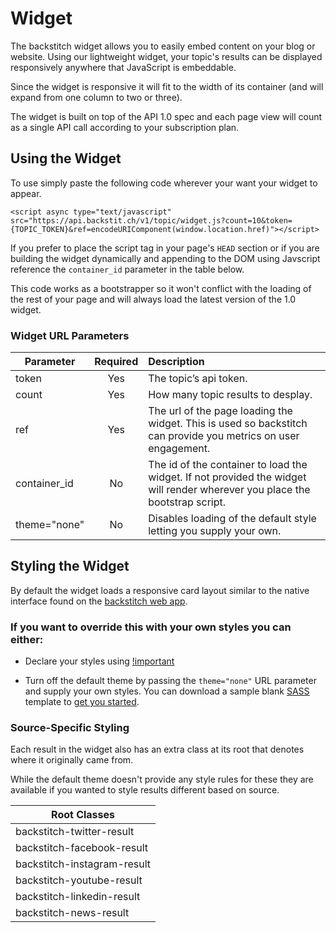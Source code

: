 # Widget 

The backstitch widget allows you to easily embed content on your blog or website. Using our lightweight widget, your topic's results can be displayed responsively anywhere that JavaScript is embeddable.  

Since the widget is responsive it will fit to the width of its container (and will expand from one column to two or three).

<div class="widget-example">
  <script async type='text/javascript' src='https://api.backstit.ch/v1/topic/widget.js?count=4&token=cee55090c591013233444a64a6b89653&ref=encodeURIComponent(window.location.href)'>
  </script>
</div>

<aside class="notice">The widget is built on top of the API 1.0 spec and each page view will count as a single API call according to your subscription plan.</aside>

## Using the Widget

To use simply paste the following code wherever your want your widget to appear.  

`<script async type="text/javascript" src="https://api.backstit.ch/v1/topic/widget.js?count=10&token={TOPIC_TOKEN}&ref=encodeURIComponent(window.location.href)"></script>`

If you prefer to place the script tag in your page's `HEAD` section or if you are building the widget dynamically and appending to the DOM using Javscript reference the `container_id` parameter in the table below.

<aside class="success">This code works as a bootstrapper so it won't conflict with the loading of the rest of your page and will always load the latest version of the 1.0 widget.</aside>

### Widget URL Parameters

| Parameter | Required | Description |
|---------|:-------:|:-----------|
| token | Yes |The topic’s api token. |
| count | Yes | How many topic results to desplay. |
| ref | Yes | The url of the page loading the widget.  This is used so backstitch can provide you metrics on user engagement. |
| container_id | No | The id of the container to load the widget.  If not provided the widget will render wherever you place the bootstrap script. |
| theme="none" | No | Disables loading of the default style letting you supply your own. |

## Styling the Widget

By default the widget loads a responsive card layout similar to the native interface found on the [backstitch web app](http://backstit.ch).

### If you want to override this with your own styles you can either:

- Declare your styles using [!important](https://developer.mozilla.org/en-US/docs/Web/CSS/Specificity) 

- Turn off the default theme by passing the `theme="none"` URL parameter and supply your own styles.  You can download a sample blank [SASS](http://sass-lang.com/) template to [get you started](http://assets-api.s3.amazonaws.com/v1/custom_widget.scss).

### Source-Specific Styling

Each result in the widget also has an extra class at its root that denotes where it originally came from.  

While the default theme doesn't provide any style rules for these they are available if you wanted to style results different based on source.

| Root Classes |
|--------------|
| backstitch-twitter-result |
| backstitch-facebook-result |
| backstitch-instagram-result |
| backstitch-youtube-result |
| backstitch-linkedin-result |
| backstitch-news-result |
